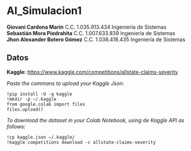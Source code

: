 # AI_Simulacion1

**Giovani Cardona Marín**  C.C. 1.035.913.434 Ingeniería de Sistemas  
**Sebastián Mora Piedrahita** C.C. 1.007.633.839 Ingeniería de Sistemas  
**Jhon Alexander Botero Gómez** C.C.  1.038.418.435 Ingeniería de Sistemas 

## Datos
**Kaggle:** https://www.kaggle.com/competitions/allstate-claims-severity

*Paste the commans to upload your Kaggle Json:*
```
!pip install -U -q kaggle
!mkdir -p ~/.kaggle
from google.colab import files
files.upload()
```

*To download the dataset in your Colab Notebook, using de Kaggle API as follows:*
```
!cp kaggle.json ~/.kaggle/
!kaggle competitions download -c allstate-claims-severity
```
